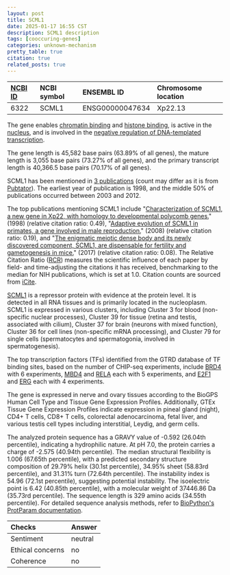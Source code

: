 ```yaml
---
layout: post
title: SCML1
date: 2025-01-17 16:55 CST
description: SCML1 description
tags: [cooccuring-genes]
categories: unknown-mechanism
pretty_table: true
citation: true
related_posts: true
---
```




| [NCBI ID](https://www.ncbi.nlm.nih.gov/gene/6322) | NCBI symbol | ENSEMBL ID | Chromosome location |
| :-------- | :------- | :-------- | :------- |
| 6322  | SCML1 | ENSG00000047634 | Xp22.13 |



The gene enables [chromatin binding](https://amigo.geneontology.org/amigo/term/GO:0003682) and [histone binding](https://amigo.geneontology.org/amigo/term/GO:0042393), is active in the [nucleus](https://amigo.geneontology.org/amigo/term/GO:0005634), and is involved in the [negative regulation of DNA-templated transcription](https://amigo.geneontology.org/amigo/term/GO:0045892).


The gene length is 45,582 base pairs (63.89% of all genes), the mature length is 3,055 base pairs (73.27% of all genes), and the primary transcript length is 40,366.5 base pairs (70.17% of all genes).


SCML1 has been mentioned in [3 publications](https://pubmed.ncbi.nlm.nih.gov/?term=%22SCML1%22) (count may differ as it is from [Pubtator](https://academic.oup.com/nar/article/47/W1/W587/5494727)). The earliest year of publication is 1998, and the middle 50% of publications occurred between 2003 and 2012.


The top publications mentioning SCML1 include "[Characterization of SCML1, a new gene in Xp22, with homology to developmental polycomb genes.](https://pubmed.ncbi.nlm.nih.gov/9570953)" (1998) (relative citation ratio: 0.49), "[Adaptive evolution of SCML1 in primates, a gene involved in male reproduction.](https://pubmed.ncbi.nlm.nih.gov/18601738)" (2008) (relative citation ratio: 0.19), and "[The enigmatic meiotic dense body and its newly discovered component, SCML1, are dispensable for fertility and gametogenesis in mice.](https://pubmed.ncbi.nlm.nih.gov/27165042)" (2017) (relative citation ratio: 0.08). The Relative Citation Ratio ([RCR](https://journals.plos.org/plosbiology/article?id=10.1371/journal.pbio.1002541)) measures the scientific influence of each paper by field- and time-adjusting the citations it has received, benchmarking to the median for NIH publications, which is set at 1.0. Citation counts are sourced from [iCite](https://icite.od.nih.gov).


[SCML1](https://www.proteinatlas.org/ENSG00000047634-SCML1) is a repressor protein with evidence at the protein level. It is detected in all RNA tissues and is primarily located in the nucleoplasm. SCML1 is expressed in various clusters, including Cluster 3 for blood (non-specific nuclear processes), Cluster 39 for tissue (retina and testis, associated with cilium), Cluster 37 for brain (neurons with mixed function), Cluster 36 for cell lines (non-specific mRNA processing), and Cluster 79 for single cells (spermatocytes and spermatogonia, involved in spermatogenesis).


The top transcription factors (TFs) identified from the GTRD database of TF binding sites, based on the number of CHIP-seq experiments, include [BRD4](https://www.ncbi.nlm.nih.gov/gene/23476) with 6 experiments, [MBD4](https://www.ncbi.nlm.nih.gov/gene/8930) and [RELA](https://www.ncbi.nlm.nih.gov/gene/5970) each with 5 experiments, and [E2F1](https://www.ncbi.nlm.nih.gov/gene/1869) and [ERG](https://www.ncbi.nlm.nih.gov/gene/2078) each with 4 experiments.





The gene is expressed in nerve and ovary tissues according to the BioGPS Human Cell Type and Tissue Gene Expression Profiles. Additionally, GTEx Tissue Gene Expression Profiles indicate expression in pineal gland (night), CD4+ T cells, CD8+ T cells, colorectal adenocarcinoma, fetal liver, and various testis cell types including interstitial, Leydig, and germ cells.




The analyzed protein sequence has a GRAVY value of -0.592 (26.04th percentile), indicating a hydrophilic nature. At pH 7.0, the protein carries a charge of -2.575 (40.94th percentile). The median structural flexibility is 1.006 (67.65th percentile), with a predicted secondary structure composition of 29.79% helix (30.1st percentile), 34.95% sheet (58.83rd percentile), and 31.31% turn (72.64th percentile). The instability index is 54.96 (72.1st percentile), suggesting potential instability. The isoelectric point is 6.42 (40.85th percentile), with a molecular weight of 37446.86 Da (35.73rd percentile). The sequence length is 329 amino acids (34.55th percentile). For detailed sequence analysis methods, refer to [BioPython's ProtParam documentation](https://biopython.org/docs/1.75/api/Bio.SeqUtils.ProtParam.html).





| Checks    | Answer |
| :-------- | :------- |
| Sentiment  | neutral   |
| Ethical concerns | no     |
| Coherence    | no    |